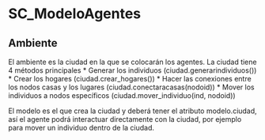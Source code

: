 # SC_ModeloAgentes

## Ambiente
 El ambiente es la ciudad en la que se colocarán los agentes. La ciudad tiene 4 métodos principales
    * Generar los individuos (ciudad.generarindividuos())
    * Crear los hogares (ciudad.crear_hogares())
    * Hacer las conexiones entre los nodos casas y los lugares (ciudad.conectaracasas(nodoid))
    * Mover los individuos a nodos específicos (ciudad.mover_individuo(ind, nodoid))

El modelo es el que crea la ciudad y deberá tener el atributo modelo.ciudad, así el agente podrá interactuar directamente con la ciudad, por ejemplo para mover un individuo dentro de la ciudad.
